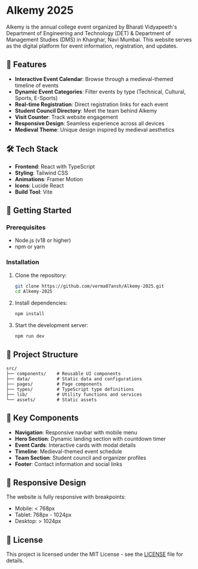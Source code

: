 # Alkemy 2025

Alkemy is the annual college event organized by Bharati Vidyapeeth's Department of Engineering and Technology (DET) & Department of Management Studies (DMS) in Kharghar, Navi Mumbai. This website serves as the digital platform for event information, registration, and updates.

## 🌟 Features

- **Interactive Event Calendar**: Browse through a medieval-themed timeline of events
- **Dynamic Event Categories**: Filter events by type (Technical, Cultural, Sports, E-Sports)
- **Real-time Registration**: Direct registration links for each event
- **Student Council Directory**: Meet the team behind Alkemy
- **Visit Counter**: Track website engagement
- **Responsive Design**: Seamless experience across all devices
- **Medieval Theme**: Unique design inspired by medieval aesthetics

## 🛠️ Tech Stack

- **Frontend**: React with TypeScript
- **Styling**: Tailwind CSS
- **Animations**: Framer Motion
- **Icons**: Lucide React
- **Build Tool**: Vite
<!-- - **Deployment**: Netlify -->

## 🚀 Getting Started

### Prerequisites

- Node.js (v18 or higher)
- npm or yarn

### Installation

1. Clone the repository:
   ```bash
   git clone https://github.com/verma07ansh/Alkemy-2025.git
   cd Alkemy-2025
   ```

2. Install dependencies:
   ```bash
   npm install
   ```

3. Start the development server:
   ```bash
   npm run dev
   ```

## 📁 Project Structure

```
src/
├── components/    # Reusable UI components
├── data/          # Static data and configurations
├── pages/         # Page components
├── types/         # TypeScript type definitions
├── lib/           # Utility functions and services
└── assets/        # Static assets
```

## 🎨 Key Components

- **Navigation**: Responsive navbar with mobile menu
- **Hero Section**: Dynamic landing section with countdown timer
- **Event Cards**: Interactive cards with modal details
- **Timeline**: Medieval-themed event schedule
- **Team Section**: Student council and organizer profiles
- **Footer**: Contact information and social links


## 📱 Responsive Design

The website is fully responsive with breakpoints:
- Mobile: < 768px
- Tablet: 768px - 1024px
- Desktop: > 1024px

<!-- ## 🚀 Deployment

The site is configured for deployment on Netlify with:
- Automatic builds on push
- Environment variable management
- Custom domain support
- Redirect rules for SPA routing -->


## 📄 License

This project is licensed under the MIT License - see the [LICENSE](LICENSE.md) file for details.
